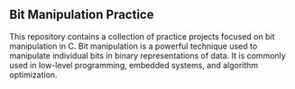 ## Bit Manipulation Practice

This repository contains a collection of practice projects focused on bit manipulation in C. Bit manipulation is a powerful technique used to manipulate individual bits in binary representations of data. It is commonly used in low-level programming, embedded systems, and algorithm optimization.
